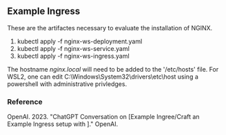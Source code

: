 ## Example Ingress 
These are the artifactes necessary to evaluate the installation of NGINX.

1. kubectl apply -f nginx-ws-deployment.yaml
2. kubectl apply -f nginx-ws-service.yaml
3. kubectl apply -f nginx-ws-ingress.yaml

The hostname *nginx.local* will need to be added to the '/etc/hosts' file. For WSL2, one can edit C:\Windows\System32\drivers\etc\host using a powershell with administrative privledges.

### Reference
OpenAI. 2023. "ChatGPT Conversation on [Example Ingree/Craft an Example Ingress setup with ]." OpenAI.
